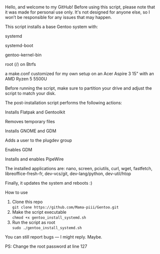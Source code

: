 Hello, and welcome to my GitHub!
Before using this script, please note that it was made for personal use only. It's not designed for anyone else, so I won’t be responsible for any issues that may happen.

This script installs a base Gentoo system with:

systemd

systemd-boot

gentoo-kernel-bin

root (/) on Btrfs

a make.conf customized for my own setup on an Acer Aspire 3 15" with an AMD Ryzen 5 5500U

Before running the script, make sure to partition your drive and adjust the script to match your disk.

The post-installation script performs the following actions:

Installs Flatpak and Gentoolkit

Removes temporary files

Installs GNOME and GDM

Adds a user to the plugdev group

Enables GDM

Installs and enables PipeWire

The installed applications are: nano, screen, pciutils, curl, wget, fastfetch, libreoffice-fresh-fr, dev-vcs/git, dev-lang/python, dev-util/htop

Finally, it updates the system and reboots :)

How to use
1. Clone this repo  
   `git clone https://github.com/Mama-piii/Gentoo.git`
2. Make the script executable  
   `chmod +x gentoo_install_systemd.sh`
3. Run the script as root  
   `sudo ./gentoo_install_systemd.sh`

You can still report bugs — I might reply. Maybe.


PS: Change the root password at line 127
